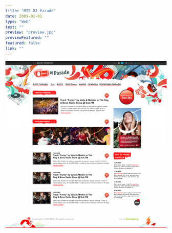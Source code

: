 ```yaml
---
title: "MTS DJ Parade"
date: 2009-01-01
type: "Web"
text: ""
preview: "preview.jpg"
previewFeatured: ""
featured: false
link: ""
---
```


![](1.jpg)